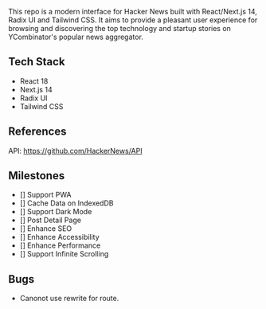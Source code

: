 This repo is a modern interface for Hacker News built with React/Next.js 14, Radix UI and Tailwind CSS. It aims to provide a pleasant user experience for browsing and discovering the top technology and startup stories on YCombinator's popular news aggregator.

## Tech Stack

-   React 18
-   Next.js 14
-   Radix UI
-   Tailwind CSS

## References

API: https://github.com/HackerNews/API

## Milestones

-   [] Support PWA
-   [] Cache Data on IndexedDB
-   [] Support Dark Mode
-   [] Post Detail Page
-   [] Enhance SEO
-   [] Enhance Accessibility
-   [] Enhance Performance
-   [] Support Infinite Scrolling

## Bugs

-   Canonot use rewrite for route.
